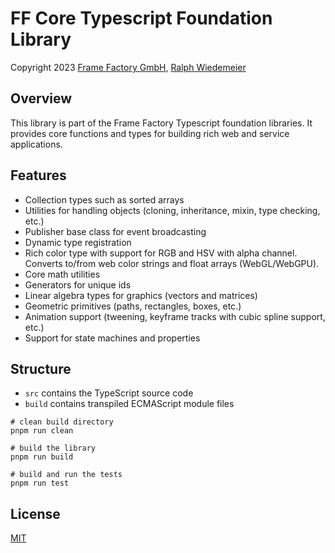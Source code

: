 # FF Core Typescript Foundation Library

Copyright 2023 [Frame Factory GmbH](https://framefactory.ch), [Ralph Wiedemeier](https://about.me/ralphw)

## Overview

This library is part of the Frame Factory Typescript foundation libraries. It provides core functions and types for building rich web and service applications.

## Features

- Collection types such as sorted arrays
- Utilities for handling objects (cloning, inheritance, mixin, type checking, etc.)
- Publisher base class for event broadcasting
- Dynamic type registration
- Rich color type with support for RGB and HSV with alpha channel. Converts to/from web color strings and float arrays (WebGL/WebGPU).
- Core math utilities
- Generators for unique ids
- Linear algebra types for graphics (vectors and matrices)
- Geometric primitives (paths, rectangles, boxes, etc.)
- Animation support (tweening, keyframe tracks with cubic spline support, etc.)
- Support for state machines and properties

## Structure

- `src` contains the TypeScript source code
- `build` contains transpiled ECMAScript module files

```
# clean build directory
pnpm run clean

# build the library
pnpm run build

# build and run the tests
pnpm run test
```

## License

[MIT](./LICENSE.md)